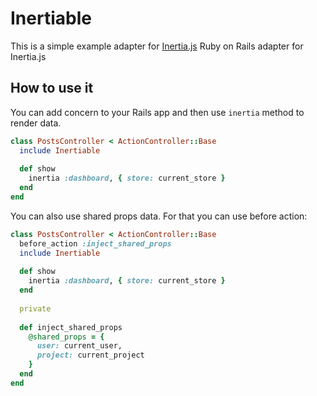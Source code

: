 # Inertiable 

This is a simple example adapter for [Inertia.js](https://github.com/inertiajs/inertia)
Ruby on Rails adapter for Inertia.js

## How to use it

You can add concern to your Rails app and then use `inertia` method to render data.

```ruby
class PostsController < ActionController::Base
  include Inertiable
  
  def show
    inertia :dashboard, { store: current_store }
  end
end
```

You can also use shared props data. For that you can use before action:

```ruby
class PostsController < ActionController::Base
  before_action :inject_shared_props
  include Inertiable
  
  def show
    inertia :dashboard, { store: current_store }
  end
  
  private 
  
  def inject_shared_props
    @shared_props = {
      user: current_user,
      project: current_project
    }
  end
end
```
